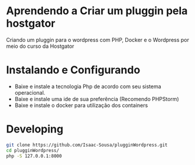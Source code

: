 # Aprendendo a Criar um pluggin pela hostgator
 Criando um pluggin para o wordpress com PHP, Docker e o Wordpress por meio do curso da Hostgator

# Instalando e Configurando
- Baixe e instale a tecnologia Php de acordo com seu sistema operacional.
- Baixe e instale uma ide de sua preferência (Recomendo PHPStorm) 
- Baixe e instale o docker para utilização dos containers

# Developing
````bash
git clone https://github.com/Isaac-Sousa/plugginWordpress.git
cd plugginWordpress/
php -S 127.0.0.1:8000
````
